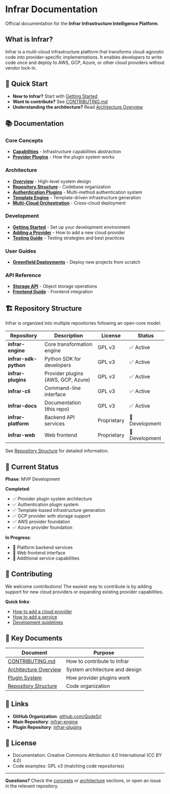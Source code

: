 # Infrar Documentation

Official documentation for the **Infrar Infrastructure Intelligence Platform**.

## What is Infrar?

Infrar is a multi-cloud infrastructure platform that transforms cloud-agnostic code into provider-specific implementations. It enables developers to write code once and deploy to AWS, GCP, Azure, or other cloud providers without vendor lock-in.

## 🚀 Quick Start

- **New to Infrar?** Start with [Getting Started](getting-started/dev-environment-setup.md)
- **Want to contribute?** See [CONTRIBUTING.md](CONTRIBUTING.md)
- **Understanding the architecture?** Read [Architecture Overview](architecture/overview.md)

## 📚 Documentation

### Core Concepts

- **[Capabilities](concepts/capabilities.md)** - Infrastructure capabilities abstraction
- **[Provider Plugins](concepts/plugins.md)** - How the plugin system works

### Architecture

- **[Overview](architecture/overview.md)** - High-level system design
- **[Repository Structure](architecture/repository-structure.md)** - Codebase organization
- **[Authentication Plugins](architecture/authentication-plugins.md)** - Multi-method authentication system
- **[Template Engine](architecture/template-engine.md)** - Template-driven infrastructure generation
- **[Multi-Cloud Orchestration](architecture/multi-cloud-orchestration.md)** - Cross-cloud deployment

### Development

- **[Getting Started](getting-started/dev-environment-setup.md)** - Set up your development environment
- **[Adding a Provider](CONTRIBUTING.md#adding-a-new-cloud-provider)** - How to add a new cloud provider
- **[Testing Guide](development/testing/)** - Testing strategies and best practices

### User Guides

- **[Greenfield Deployments](user-guides/greenfield.md)** - Deploy new projects from scratch

### API Reference

- **[Storage API](api/infrar-storage.md)** - Object storage operations
- **[Frontend Guide](api/frontend-guide.md)** - Frontend integration

## 🏗️ Repository Structure

Infrar is organized into multiple repositories following an open-core model:

| Repository | Description | License | Status |
|------------|-------------|---------|--------|
| **infrar-engine** | Core transformation engine | GPL v3 | ✅ Active |
| **infrar-sdk-python** | Python SDK for developers | GPL v3 | ✅ Active |
| **infrar-plugins** | Provider plugins (AWS, GCP, Azure) | GPL v3 | ✅ Active |
| **infrar-cli** | Command-line interface | GPL v3 | ✅ Active |
| **infrar-docs** | Documentation (this repo) | GPL v3 | ✅ Active |
| **infrar-platform** | Backend API services | Proprietary | 🚧 Development |
| **infrar-web** | Web frontend | Proprietary | 🚧 Development |

See [Repository Structure](architecture/repository-structure.md) for detailed information.

## 🎯 Current Status

**Phase**: MVP Development

**Completed**:
- ✅ Provider plugin system architecture
- ✅ Authentication plugin system
- ✅ Template-based infrastructure generation
- ✅ GCP provider with storage support
- ✅ AWS provider foundation
- ✅ Azure provider foundation

**In Progress**:
- 🚧 Platform backend services
- 🚧 Web frontend interface
- 🚧 Additional service capabilities

## 🤝 Contributing

We welcome contributions! The easiest way to contribute is by adding support for new cloud providers or expanding existing provider capabilities.

**Quick links**:
- [How to add a cloud provider](CONTRIBUTING.md#adding-a-new-cloud-provider)
- [How to add a service](CONTRIBUTING.md#adding-a-new-service-to-an-existing-provider)
- [Development guidelines](CONTRIBUTING.md#plugin-development-guidelines)

## 📖 Key Documents

| Document | Purpose |
|----------|---------|
| [CONTRIBUTING.md](CONTRIBUTING.md) | How to contribute to Infrar |
| [Architecture Overview](architecture/overview.md) | System architecture and design |
| [Plugin System](concepts/plugins.md) | How provider plugins work |
| [Repository Structure](architecture/repository-structure.md) | Code organization |

## 🔗 Links

- **GitHub Organization**: [github.com/QodeSrl](https://github.com/QodeSrl)
- **Main Repository**: [infrar-engine](https://github.com/QodeSrl/infrar-engine)
- **Plugin Repository**: [infrar-plugins](https://github.com/QodeSrl/infrar-plugins)

## 📝 License

- Documentation: Creative Commons Attribution 4.0 International (CC BY 4.0)
- Code examples: GPL v3 (matching code repositories)

---

**Questions?** Check the [concepts](concepts/) or [architecture](architecture/) sections, or open an issue in the relevant repository.
